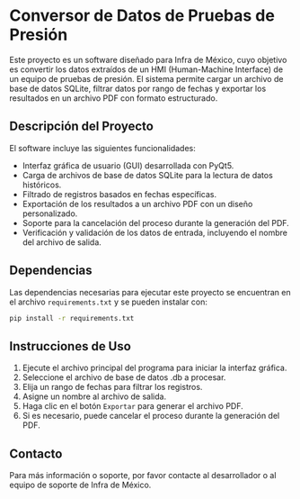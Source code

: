 
# Conversor de Datos de Pruebas de Presión

Este proyecto es un software diseñado para Infra de México, cuyo objetivo es convertir los datos extraídos de un HMI (Human-Machine Interface) de un equipo de pruebas de presión. El sistema permite cargar un archivo de base de datos SQLite, filtrar datos por rango de fechas y exportar los resultados en un archivo PDF con formato estructurado.

## Descripción del Proyecto

El software incluye las siguientes funcionalidades:
- Interfaz gráfica de usuario (GUI) desarrollada con PyQt5.
- Carga de archivos de base de datos SQLite para la lectura de datos históricos.
- Filtrado de registros basados en fechas específicas.
- Exportación de los resultados a un archivo PDF con un diseño personalizado.
- Soporte para la cancelación del proceso durante la generación del PDF.
- Verificación y validación de los datos de entrada, incluyendo el nombre del archivo de salida.

## Dependencias

Las dependencias necesarias para ejecutar este proyecto se encuentran en el archivo `requirements.txt` y se pueden instalar con:

```bash
pip install -r requirements.txt
```

## Instrucciones de Uso

1. Ejecute el archivo principal del programa para iniciar la interfaz gráfica.
2. Seleccione el archivo de base de datos .db a procesar.
3. Elija un rango de fechas para filtrar los registros.
4. Asigne un nombre al archivo de salida.
5. Haga clic en el botón `Exportar` para generar el archivo PDF.
6. Si es necesario, puede cancelar el proceso durante la generación del PDF.

## Contacto

Para más información o soporte, por favor contacte al desarrollador o al equipo de soporte de Infra de México.
